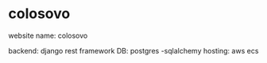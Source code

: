 # colosovo
website name: colosovo 

backend: django rest framework
DB: postgres
    -sqlalchemy
hosting: aws ecs
